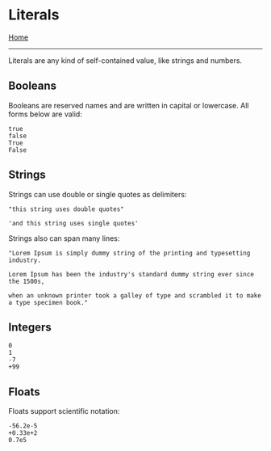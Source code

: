 # Literals

[Home](../README.md)

---

Literals are any kind of self-contained value, like strings and numbers.


## Booleans

Booleans are reserved names and are written in capital or lowercase. All forms below are valid:

```
true
false
True
False
```


## Strings

Strings can use double or single quotes as delimiters:

```
"this string uses double quotes"

'and this string uses single quotes'
```

Strings also can span many lines:

```
"Lorem Ipsum is simply dummy string of the printing and typesetting industry.

Lorem Ipsum has been the industry's standard dummy string ever since the 1500s,

when an unknown printer took a galley of type and scrambled it to make a type specimen book."
```


## Integers

```
0
1
-7
+99
```

## Floats

Floats support scientific notation:

```
-56.2e-5
+0.33e+2
0.7e5
```
